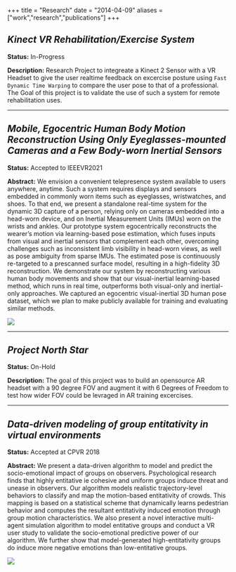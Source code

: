 +++
title = "Research"
date = "2014-04-09"
aliases = ["work","research","publications"]
+++

## ***Kinect VR Rehabilitation/Exercise System***

**Status:** In-Progress

**Description:** Research Project to integreate a Kinect 2 Sensor with a VR Headset to give the user realtime feedback on excercise posture using `Fast Dynamic Time Warping` to compare the user pose to that of a professional. The Goal of this project is to validate the use of such a system for remote rehabilitation uses. 

---

## ***Mobile, Egocentric Human Body Motion Reconstruction Using Only Eyeglasses-mounted Cameras and a Few Body-worn Inertial Sensors***

**Status:** Accepted to IEEEVR2021

**Abstract:** We envision a convenient telepresence system available to users
anywhere, anytime. Such a system requires displays and sensors embedded in commonly worn items such as eyeglasses, wristwatches,
and shoes. To that end, we present a standalone real-time system for
the dynamic 3D capture of a person, relying only on cameras embedded into a head-worn device, and on Inertial Measurement Units
(IMUs) worn on the wrists and ankles. Our prototype system egocentrically reconstructs the wearer’s motion via learning-based pose
estimation, which fuses inputs from visual and inertial sensors that
complement each other, overcoming challenges such as inconsistent
limb visibility in head-worn views, as well as pose ambiguity from
sparse IMUs. The estimated pose is continuously re-targeted to a
prescanned surface model, resulting in a high-fidelity 3D reconstruction. We demonstrate our system by reconstructing various human
body movements and show that our visual-inertial learning-based
method, which runs in real time, outperforms both visual-only and
inertial-only approaches. We captured an egocentric visual-inertial
3D human pose dataset, which we plan to make publicly available
for training and evaluating similar methods.

![](/img/research/ego-out.PNG)

--- 

## ***Project North Star***

**Status:** On-Hold

**Description:** The goal of this project was to build an opensource AR headset with a 90 degree FOV and augment it with 6 Degrees of Freedom to test how wider FOV could be levraged in AR training excercises. 

--- 

## ***Data-driven modeling of group entitativity in virtual environments***
**Status:** Accepted at CPVR 2018

**Abstract:** We present a data-driven algorithm to model and predict the socio-emotional impact of groups on observers. Psychological research finds that highly entitative ie cohesive and uniform groups induce threat and unease in observers. Our algorithm models realistic trajectory-level behaviors to classify and map the motion-based entitativity of crowds. This mapping is based on a statistical scheme that dynamically learns pedestrian behavior and computes the resultant entitativity induced emotion through group motion characteristics. We also present a novel interactive multi-agent simulation algorithm to model entitative groups and conduct a VR user study to validate the socio-emotional predictive power of our algorithm. We further show that model-generated high-entitativity groups do induce more negative emotions than low-entitative groups.

![](/img/research/enti.PNG)
